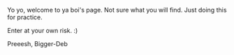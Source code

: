Yo yo, welcome to ya boi's page. Not sure what you will find. Just doing this for practice. 

Enter at your own risk. :)
 
Preeesh,
Bigger-Deb

<!---
Bigger-Debbie/Bigger-Debbie is a ✨ special ✨ repository because its `README.md` (this file) appears on your GitHub profile.
You can click the Preview link to take a look at your changes.
--->
